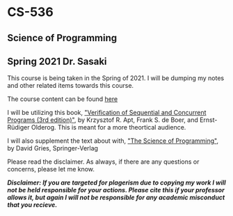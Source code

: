 # CS-536
## Science of Programming 
## Spring 2021 Dr. Sasaki

This course is being taken in the Spring of 2021. I will be dumping my notes and other related items towards this course.

The course content can be found [here](http://cs.iit.edu/~cs536/) 

I will be utilizing this book, ["Verification of Sequential and Concurrent Programs (3rd edition)"](https://www.springer.com/gp/book/9781848827448), by Krzysztof R. Apt, Frank S. de Boer, and Ernst-Rüdiger Olderog. This is meant for a more theortical audience. 

I will also supplement the text about with, ["The Science of Programming"](https://www.springer.com/gp/book/9780387964805), by David Gries, Springer-Verlag

Please read the disclaimer. As always, if there are any questions or concerns, please let me know. 

***Disclaimer: If you are targeted for plagerism due to copying my work I will not be held responsible for your actions. Please cite this if your professor allows it, but again I will not be responsible for any academic misconduct that you recieve.***
